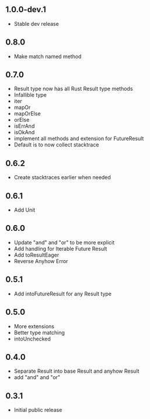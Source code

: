 ## 1.0.0-dev.1

* Stable dev release

## 0.8.0

* Make match named method

## 0.7.0

* Result type now has all Rust Result type methods
* Infallible type
* iter
* mapOr
* mapOrElse
* orElse
* isErrAnd
* isOkAnd
* implement all methods and extension for FutureResult
* Default is to now collect stacktrace

## 0.6.2

* Create stacktraces earlier when needed

## 0.6.1

* Add Unit

## 0.6.0

* Update "and" and "or" to be more explicit
* Add handling for Iterable Future Result
* Add toResultEager
* Reverse Anyhow Error

## 0.5.1

* Add intoFutureResult for any Result type

## 0.5.0

* More extensions
* Better type matching
* intoUnchecked

## 0.4.0

* Separate Result into base Result and anyhow Result
* add "and" and "or"

## 0.3.1

* Initial public release
